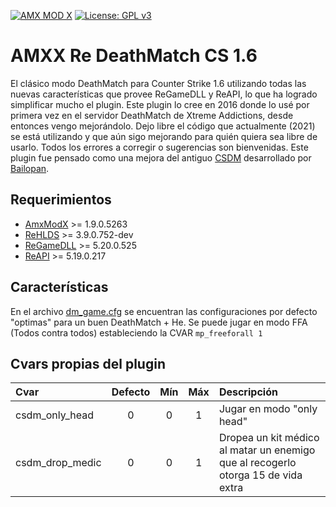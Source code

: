 [![AMX MOD X](https://badgen.net/badge/Powered%20by/AMXMODX/0e83cd)](https://amxmodx.org)
[![License: GPL v3](https://img.shields.io/badge/License-GPL%20v3-blue.svg)](https://www.gnu.org/licenses/gpl-3.0)

# AMXX Re DeathMatch CS 1.6
El clásico modo DeathMatch para Counter Strike 1.6 utilizando todas las nuevas características que provee ReGameDLL y ReAPI, lo que ha logrado simplificar mucho el plugin. Este plugin lo cree en 2016 donde lo usé por primera vez en el servidor DeathMatch de Xtreme Addictions, desde entonces vengo mejorándolo. Dejo libre el código que actualmente (2021) se está utilizando y que aún sigo mejorando para quién quiera sea libre de usarlo. Todos los errores a corregir o sugerencias son bienvenidas.
Este plugin fue pensado como una mejora del antiguo [CSDM](https://forums.alliedmods.net/showthread.php?t=79583) desarrollado por [Bailopan](https://github.com/dvander).

## Requerimientos
- [AmxModX](https://github.com/alliedmodders/amxmodx) >= 1.9.0.5263
- [ReHLDS](https://github.com/dreamstalker/rehlds) >= 3.9.0.752-dev
- [ReGameDLL](https://github.com/s1lentq/ReGameDLL_CS) >= 5.20.0.525
- [ReAPI](https://github.com/s1lentq/reapi) >= 5.19.0.217

## Características
En el archivo [dm_game.cfg](https://github.com/FEDERICOMB96/amxx-re-deathmatch/blob/main/dm_game.cfg) se encuentran las configuraciones por defecto "optimas" para un buen DeathMatch + He. Se puede jugar en modo FFA (Todos contra todos) estableciendo la CVAR `mp_freeforall 1`

## Cvars propias del plugin
| Cvar                                | Defecto | Mín | Máx          | Descripción                                    |
| :---------------------------------- | :-----: | :-: | :----------: | :--------------------------------------------- |
| csdm_only_head                      | 0       | 0   | 1            | Jugar en modo "only head"                      |
| csdm_drop_medic                     | 0       | 0   | 1            | Dropea un kit médico al matar un enemigo que al recogerlo otorga 15 de vida extra |